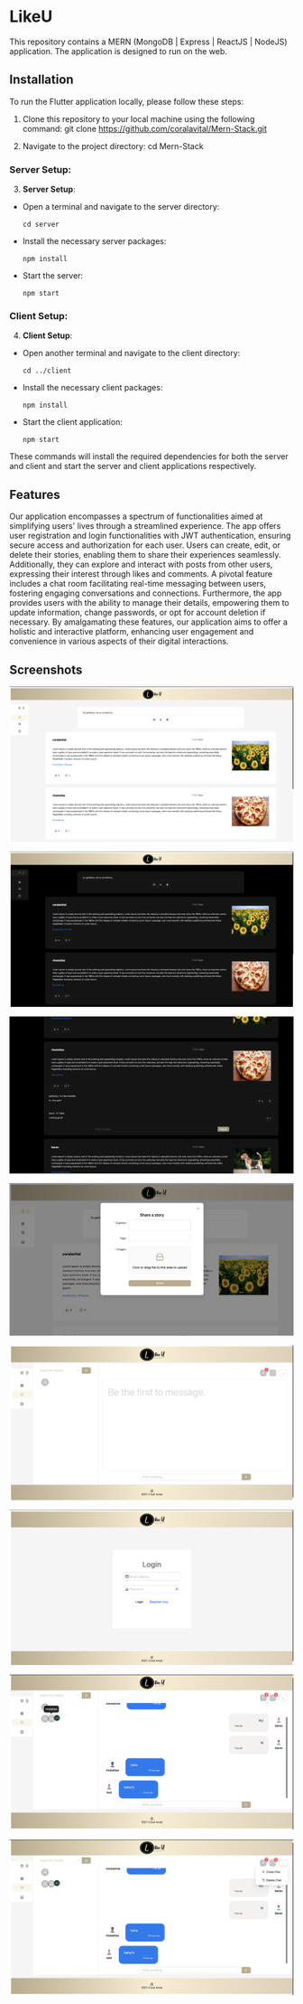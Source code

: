 # LikeU
This repository contains a MERN (MongoDB | Express | ReactJS | NodeJS) application. The application is designed to run on the web.

## Installation
To run the Flutter application locally, please follow these steps:

1. Clone this repository to your local machine using the following command:
  git clone https://github.com/coralavital/Mern-Stack.git

2. Navigate to the project directory:
  cd Mern-Stack

### Server Setup:

3. **Server Setup**:
- Open a terminal and navigate to the server directory:
  ```
  cd server
  ```
- Install the necessary server packages:
  ```
  npm install
  ```
- Start the server:
  ```
  npm start
  ```

### Client Setup:

4. **Client Setup**:
- Open another terminal and navigate to the client directory:
  ```
  cd ../client
  ```
- Install the necessary client packages:
  ```
  npm install
  ```
- Start the client application:
  ```
  npm start
  ```

These commands will install the required dependencies for both the server and client and start the server and client applications respectively.



## Features
Our application encompasses a spectrum of functionalities aimed at simplifying users' lives through a streamlined experience. The app offers user registration and login functionalities with JWT authentication, ensuring secure access and authorization for each user.
Users can create, edit, or delete their stories, enabling them to share their experiences seamlessly. Additionally, they can explore and interact with posts from other users, expressing their interest through likes and comments.
A pivotal feature includes a chat room facilitating real-time messaging between users, fostering engaging conversations and connections.
Furthermore, the app provides users with the ability to manage their details, empowering them to update information, change passwords, or opt for account deletion if necessary.
By amalgamating these features, our application aims to offer a holistic and interactive platform, enhancing user engagement and convenience in various aspects of their digital interactions.

## Screenshots
![light home screen](https://raw.githubusercontent.com/coralavital/Mern-Stack/main/client/assets/1.png)

![dark home screen](https://raw.githubusercontent.com/coralavital/Mern-Stack/main/client/assets/2.png)

![dark comment on post screen](https://raw.githubusercontent.com/coralavital/Mern-Stack/main/client/assets/3.png)

![share story screen](https://raw.githubusercontent.com/coralavital/Mern-Stack/main/client/assets/4.png)

![chat room screen](https://raw.githubusercontent.com/coralavital/Mern-Stack/main/client/assets/5.png)

![login screen](https://raw.githubusercontent.com/coralavital/Mern-Stack/main/client/assets/6.png)

![active chat multiple participants screen](https://raw.githubusercontent.com/coralavital/Mern-Stack/main/client/assets/7.png)

![active chat actions screen](https://raw.githubusercontent.com/coralavital/Mern-Stack/main/client/assets/8.png)
